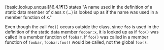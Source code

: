[basic.lookup.unqual]§6.4.1¶13 states "A name used in the definition of a static data member of class `X` (...) is looked up as if the name was used in a member function of `X`."

Even though the call `foo()` occurs outside the class, since `foo` is used in the definition of the static data member `foobar:x`, it is looked up as if `foo()` was called in a member function of `foobar`. If `foo()` was called in a member function of `foobar`, `foobar:foo()` would be called, not the global `foo()`.
